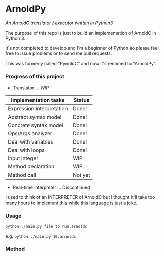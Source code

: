 ArnoldPy
=======
*An ArnoldC translator / executor written in Python3*

The purpose of this repo is just to build an implementation of ArnoldC in Python 3.

It's not completed to develop and I'm a beginner of Python so please feel free to issue problems or to send me pull requests.

This was formerly called "PynoldC" and now it's renamed to "ArnoldPy".

### Progress of this project

- Translator ... *WIP*

Implementation tasks     | Status
-------------------------|-------
Expression interpretation|Done!
Abstract syntax model    |Done!
Concrete syntax model    |Done!
Ops/Args analyzer        |Done!
Deal with variables      |Done!
Deal with loops          |Done!
Input integer            |WIP
Method declaration       |WIP
Method call              |Not yet

- Real-time interpreter ... Discontinued

I used to think of an INTERPRETER of ArnoldC but I thought it'll take too many hours to implement this while this language is just a joke.

### Usage

`python ./main.py file_to_run.arnoldc`

e.g. `python ./main.py 10.arnoldc`

### Method


